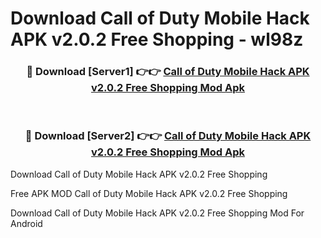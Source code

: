 # Download Call of Duty Mobile Hack APK v2.0.2 Free Shopping - wl98z



<div align="center">
<h3>🔴 Download [Server1] 👉👉 <a href="https://momento.my/?title=Call_of_Duty_Mobile_Hack_APK_v2.0.2_Free_Shopping">Call of Duty Mobile Hack APK v2.0.2 Free Shopping Mod Apk</a></h3><br>

<h3>🔴 Download [Server2] 👉👉 <a href="https://momento.my/?title=Call_of_Duty_Mobile_Hack_APK_v2.0.2_Free_Shopping">Call of Duty Mobile Hack APK v2.0.2 Free Shopping Mod Apk</a></h3>
</div>



Download Call of Duty Mobile Hack APK v2.0.2 Free Shopping 

Free APK MOD Call of Duty Mobile Hack APK v2.0.2 Free Shopping 

Download Call of Duty Mobile Hack APK v2.0.2 Free Shopping Mod For Android
